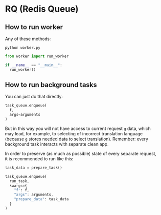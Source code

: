 # RQ (Redis Queue)


## How to run worker

Any of these methods:

```shell
python worker.py
```

```python
from worker import run_worker

if __name__ == "__main__":
  run_worker()
```


## How to run background tasks

You can just do that directly:

```python
task_queue.enqueue(
  f,
  args=arguments
)
```

But in this way you will not have access to current request `g` data, which may lead, for example, to selecting of incorrect translation language (because `g` stores needed data to select translation). Remember: every background task interacts with separate clean app.

In order to preserve (as much as possible) state of every separate request, it is recommended to run like this:

```python
task_data = prepare_task()

task_queue.enqueue(
  run_task,
  kwargs={
    "f": f,
    "args": arguments,
    "prepare_data": task_data
  }
)
```
